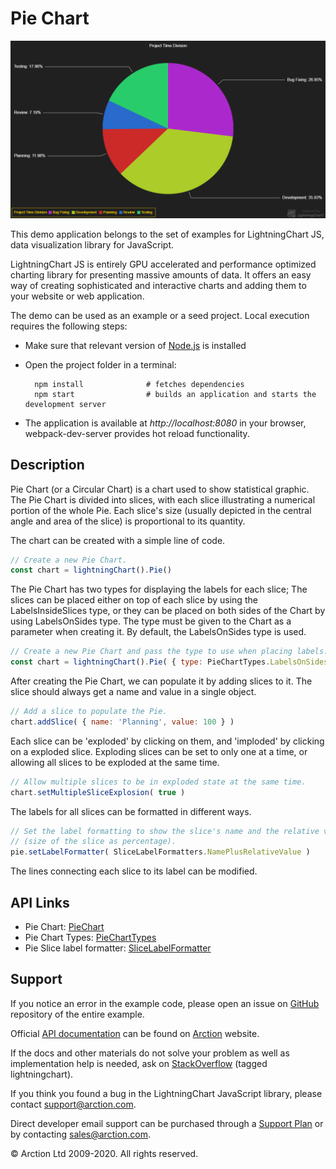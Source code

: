 # Pie Chart

![Pie Chart](pieChart.png)

This demo application belongs to the set of examples for LightningChart JS, data visualization library for JavaScript.

LightningChart JS is entirely GPU accelerated and performance optimized charting library for presenting massive amounts of data. It offers an easy way of creating sophisticated and interactive charts and adding them to your website or web application.

The demo can be used as an example or a seed project. Local execution requires the following steps:

- Make sure that relevant version of [Node.js](https://nodejs.org/en/download/) is installed
- Open the project folder in a terminal:

        npm install              # fetches dependencies
        npm start                # builds an application and starts the development server

- The application is available at *http://localhost:8080* in your browser, webpack-dev-server provides hot reload functionality.


## Description

Pie Chart (or a Circular Chart) is a chart used to show statistical graphic. The Pie Chart is divided into slices, with each slice illustrating a numerical portion of the whole Pie. Each slice's size (usually depicted in the central angle and area of the slice) is proportional to its quantity.

The chart can be created with a simple line of code.

```javascript
// Create a new Pie Chart.
const chart = lightningChart().Pie()
```

The Pie Chart has two types for displaying the labels for each slice; The slices can be placed either on top of each slice by using the LabelsInsideSlices type, or they can be placed on both sides of the Chart by using LabelsOnSides type. The type must be given to the Chart as a parameter when creating it.
By default, the LabelsOnSides type is used.

```javascript
// Create a new Pie Chart and pass the type to use when placing labels.
const chart = lightningChart().Pie( { type: PieChartTypes.LabelsOnSides } )
```

After creating the Pie Chart, we can populate it by adding slices to it.
The slice should always get a name and value in a single object.

```javascript
// Add a slice to populate the Pie.
chart.addSlice( { name: 'Planning', value: 100 } )
```

Each slice can be 'exploded' by clicking on them, and 'imploded' by clicking on a exploded slice.
Exploding slices can be set to only one at a time, or allowing all slices to be exploded at the same time.

```javascript
// Allow multiple slices to be in exploded state at the same time.
chart.setMultipleSliceExplosion( true )
```

The labels for all slices can be formatted in different ways.

```javascript
// Set the label formatting to show the slice's name and the relative value
// (size of the slice as percentage).
pie.setLabelFormatter( SliceLabelFormatters.NamePlusRelativeValue )
```

The lines connecting each slice to its label can be modified.


## API Links

* Pie Chart: [PieChart]
* Pie Chart Types: [PieChartTypes]
* Pie Slice label formatter: [SliceLabelFormatter]


## Support

If you notice an error in the example code, please open an issue on [GitHub][0] repository of the entire example.

Official [API documentation][1] can be found on [Arction][2] website.

If the docs and other materials do not solve your problem as well as implementation help is needed, ask on [StackOverflow][3] (tagged lightningchart).

If you think you found a bug in the LightningChart JavaScript library, please contact support@arction.com.

Direct developer email support can be purchased through a [Support Plan][4] or by contacting sales@arction.com.

[0]: https://github.com/Arction/
[1]: https://www.arction.com/lightningchart-js-api-documentation/
[2]: https://www.arction.com
[3]: https://stackoverflow.com/questions/tagged/lightningchart
[4]: https://www.arction.com/support-services/

© Arction Ltd 2009-2020. All rights reserved.


[PieChart]: https://www.arction.com/lightningchart-js-api-documentation/v1.2.0/classes/piechart.html
[PieChartTypes]: https://www.arction.com/lightningchart-js-api-documentation/v1.2.0/globals.html#piecharttypes
[SliceLabelFormatter]: https://www.arction.com/lightningchart-js-api-documentation/v1.2.0/globals.html#slicelabelformatter

